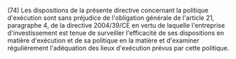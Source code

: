 (74) Les dispositions de la présente directive concernant la politique d'exécution sont sans préjudice de l'obligation générale de l'article 21, paragraphe 4, de la directive 2004/39/CE en vertu de laquelle l'entreprise d'investissement est tenue de surveiller l'efficacité de ses dispositions en matière d'exécution et de sa politique en la matière et d'examiner régulièrement l'adéquation des lieux d'exécution prévus par cette politique.